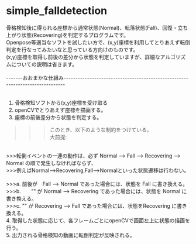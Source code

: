# simple_falldetection
骨格検知後に得られる座標から通常状態(Normal)、転落状態(Fall)、回復・立ち上がり状態(Recovering)を判定するプログラムです。<br>
Openpose等適当なソフトを試したい方で、(x,y)座標を利用してとりあえず転倒判定を行なってみたいなと思っている方向けのものです。<br>
(x,y)座標を取得し前後の差分から状態を判定していますが、詳細なアルゴリズムについての説明は省きます。<br>
<br>
-------おおまかな仕組み------------------------------------------------------------------------------<br>
<br>
1. 骨格検知ソフトから(x,y)座標を受け取る<br>
2. openCVでとりあえず座標を描画する。<br>
3. 座標の前後差分から状態を判定する。<br>
>>> このとき、以下のような制約をつけている。<br>
>>> 大前提: <br>
<br>
>>>転倒イベントの一連の動作は、必ず Normal --> Fall --> Recovering --> Normal の順で発生しなければならず、<br>
>>>例えばNormal-->Recovering,Fall-->Normalといった状態遷移は行わない。<br>
  <br>
>>>a. 前後が　Fall --> Normal であった場合には、状態を Fall に書き換える。<br>
>>>b.　　"" が Normal --> Recovering であった場合には、状態を Normal に書き換える。<br>
>>>c. "" が Recovering --> Fall であった場合には、状態をRecovering に書き換える。<br>
4. 取得した状態に応じて、各フレームごとにopenCVで画面左上に状態の描画を行う。<br>
5. 出力される骨格検知の動画に転倒判定が反映される。<br>
